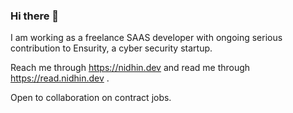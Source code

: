 ### Hi there 👋

I am working as a freelance SAAS developer with ongoing serious contribution to Ensurity, a cyber security startup. 

Reach me through https://nidhin.dev and read me through https://read.nidhin.dev . 

Open to collaboration on contract jobs.
<!--
**nidhinmahesh/nidhinmahesh** is a ✨ _special_ ✨ repository because its `README.md` (this file) appears on your GitHub profile.

Here are some ideas to get you started:

- 🔭 I’m currently working on ...
- 🌱 I’m currently learning ...
- 👯 I’m looking to collaborate on ...
- 🤔 I’m looking for help with ...
- 💬 Ask me about ...
- 📫 How to reach me: ...
- 😄 Pronouns: ...
- ⚡ Fun fact: ...
-->
